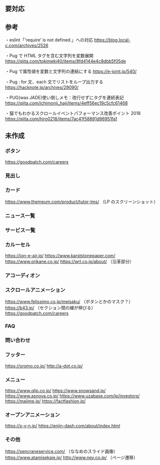 ## 要対応

## 参考

・eslint「'require' is not defined.」への対応
https://blog.local-c.com/archives/2526

・Pug で HTML タグを含む文字列を変数展開
https://qiita.com/tokimeki40/items/8fd4144e4c8dbb5f05de

・Pug で属性値を変数と文字列の連結にする
https://e-joint.jp/540/

・Pug : for 文、each 文でリストをループ出力する
https://hacknote.jp/archives/29090/

・PUG(was JADE)使い倒しメモ：改行せずにタグを連続表記
https://qiita.com/ichimonji_haji/items/4eff56ec19c5cfc61468

・猫でもわかるスクロールイベントパフォーマンス改善ポイント 2018
https://qiita.com/hiro0218/items/7ac41f58891d96951fa1

## 未作成

### ボタン

https://goodpatch.com/careers

### 見出し

### カード

https://www.themeum.com/product/tutor-lms/ （LP のスクリーンショット）

### ニュース一覧

### サービス一覧

### カルーセル

https://ion-e-air.jp/
https://www.karststonepaper.com/
https://www.orikane.co.jp/
https://wrl.co.jp/about/ （沿革部分）

### アコーディオン

### スクロールアニメーション

https://www.felissimo.co.jp/meisaku/ （ボタンとかのマスク？）
https://b43.jp/ （セクション間の線が伸びる）
https://goodpatch.com/careers

### FAQ

### 問い合わせ

### フッター

https://oromo.co.jp/
http://a-dot.co.jp/

### メニュー

https://www.qlip.co.jp/
https://www.snowsand.jp/
https://www.asnova.co.jp/
https://www.uzabase.com/jp/investors/
https://majime.jp/
https://factfashion.jp/

### オープンアニメーション

https://s-y-n.jp/
https://enjin-dash.com/about/index.html

### その他

https://sencraneservice.com/ （ななめのスライド画像）
https://www.atamisekaie.jp/
http://www.ney.co.jp/ （ページ遷移）
